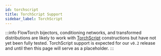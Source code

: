 ```yaml
---
id: torchscript
title: TorchScript Support
sidebar_label: TorchScript
---
```


:::info
FlowTorch bijectors, conditioning networks, and transformed distributions are likely to work with [TorchScript](https://pytorch.org/docs/stable/jit.html) constructions but have not yet been fully tested. TorchScript support is expected for our `v0.2` release and until then this page will serve as a placeholder.
:::